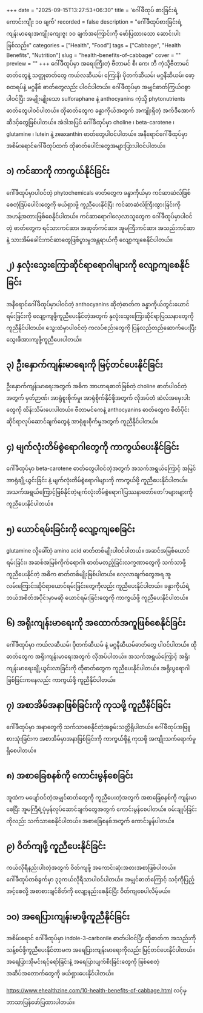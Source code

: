 +++
date = "2025-09-15T13:27:53+06:30"
title = 'ဂေါ်ဖီထုပ် စားခြင်းရဲ့ ကောင်းကျိုး ၁၀ ချက်'
recorded = false
description = "ဂေါ်ဖီထုပ်စားခြင်းရဲ့ ကျန်းမာရေးအကျိုးကျေးဇူး ၁၀ ချက်အကြောင်းကို ဖော်ပြထားသော ဆောင်းပါးဖြစ်သည်။"
categories = ["Health", "Food"]
tags = ["Cabbage", "Health Benefits", "Nutrition"]
slug = "health-benefits-of-cabbage"
cover = ""
preview = ""
+++
ဂေါ်ဖီထုပ်မှာ အရေးကြီးတဲ့ ဗီတာမင် စီ၊ ကေ၊ ဘီ ကဲ့သို့ဗီတာမင်ဓာတ်တွေနဲ့ သတ္တုဓာတ်တွေ ကယ်လဆီယမ်၊ ကြေးနီ၊ ပိုတက်ဆီယမ်၊ မဂ္ဂနီဆီယမ်၊ ဖော့စထရပ်နဲ့ မဂ္ဂနီစ် ဓာတ်တွေလည်း ပါဝင်ပါတယ်။ ဂေါ်ဖီထုပ်မှာ အမျှင်ဓာတ်ကြွယ်ဝစွာပါဝင်ပြီး အမျိုးမျိုးသော sulforaphane နဲ့ anthocyanins ကဲ့သို့ phytonutrients ဓာတ်တွေပါဝင်ပါတယ်။ ထိုဓာတ်တွေက ခန္ဓာကိုယ်အတွက် အကျိုးရှိတဲ့ အက်ဒီအောက်ဆီဒင့်တွေဖြစ်ပါတယ်။ အဲဒါအပြင် ဂေါ်ဖီထုပ်မှာ choline ၊ beta-carotene ၊ glutamine ၊ lutein နဲ့ zeaxanthin ဓာတ်တွေပါဝင်ပါတယ်။ အနီရောင်ဂေါ်ဖီထုပ်မှာ အစိမ်းရောင်ဂေါ်ဖီထုပ်ထက် ထိုဓာတ်ပေါင်းတွေအများပြားပါဝင်ပါတယ်။

## ၁) ကင်ဆာကို ကာကွယ်နိုင်ခြင်း
ဂေါ်ဖီထုပ်မှာပါဝင်တဲ့ phytochemicals ဓာတ်တွေက ခန္ဓာကိုယ်မှာ ကင်ဆာဆဲလ်ဖြစ်စေတဲ့ဒြပ်ပေါင်းတွေကို ဖယ်ရှားဖို့ ကူညီပေးနိုင်ပြီး ကင်ဆာဆဲလ်ကြီးထွားခြင်းကို အဟန့်အတားဖြစ်စေနိုင်ပါတယ်။
ကင်ဆာရောဂါလေ့လာသူတွေက ဂေါ်ဖီထုပ်မှာပါဝင်တဲ့ ဓာတ်တွေက ရင်သားကင်ဆာ၊ အဆုတ်ကင်ဆာ၊ အူမကြီးကင်ဆာ၊ အသည်းကင်ဆာနဲ့ သားအိမ်ခေါင်းကင်ဆာတွေဖြစ်ပွားမှုအန္တရာယ်ကို လျော့ကျစေနိုင်ပါတယ်။

## ၂) နှလုံးသွေးကြောဆိုင်ရာရောဂါများကို လျော့ကျစေနိုင်ခြင်း
အနီရောင်ဂေါ်ဖီထုပ်မှာပါဝင်တဲ့ anthocyanins ဆိုတဲ့ဓာတ်က ခန္ဓာကိုယ်တွင်းယောင်ရမ်းခြင်းကို လျော့ကျဖို့ကူညီပေးနိုင်တဲ့အတွက် နှလုံးသွေးကြောဆိုင်ရာပြဿနာတွေကို ကူညီနိုင်ပါတယ်။ သွေးထဲမှာပါဝင်တဲ့ ကလပ်စည်းတွေကို ပြန်လည်တည်ဆောက်ပေးပြီး သွေးဖိအားကျဖို့ကူညီပေးပါတယ်။

## ၃) ဦးနှောက်ကျန်းမာရေးကို မြင့်တင်ပေးနိုင်ခြင်း
ဦးနှောက်ကျန်းမာရေးအတွက် အဓိက အာဟာရဓာတ်ဖြစ်တဲ့ choline ဓာတ်ပါဝင်တဲ့အတွက် မှတ်ဉာဏ်၊ အာရုံစူးစိုက်မှု၊ အာရုံစိုက်နိုင်ဖို့အတွက် လိုအပ်တဲံ ဆဲလ်အမှေးပါးတွေကို ထိန်းသိမ်းပေးပါတယ်။
ဗီတာမင်ကေနဲ့ anthocyanins ဓာတ်တွေက စိတ်ပိုင်းဆိုင်ရာလုပ်ဆောင်ချက်တွေနဲ့ အာရုံစူးစိုက်မှုအတွက် ကူညီနိုင်ပါတယ်။

## ၄) မျက်လုံးတိမ်စွဲရောဂါတွေကို ကာကွယ်ပေးနိုင်ခြင်း
ဂေါ်ဖီထုပ်မှာ beta-carotene ဓာတ်တွေပါဝင်တဲ့အတွက် အသက်အရွယ်ကြောင့် အမြင်အာရုံချို့ယွင်းခြင်း နဲ့ မျက်လုံးတိမ်စွဲရောဂါများကို ကာကွယ်ဖို့ ကူညီပေးနိုင်ပါတယ်။
အသက်အရွယ်ကြောင့်ဖြစ်နိုင်တဲ့မျက်လုံးတိမ်စွဲရောဂါပြဿနာတော်တေ်ာများများကို ကူညီပေးနိုင်ပါတယ်။

## ၅) ယောင်ရမ်းခြင်းကို လျော့ကျစေခြင်း
glutamine လို့ခေါ်တဲ့ amino acid ဓာတ်တစ်မျိုးပါဝင်ပါတယ်။ အဆင်အမြစ်ယောင်ရမ်းခြင်း၊ အဆစ်အမြစ်ကိုက်ရောဂါ၊ ဓာတ်မတည့်ခြင်းလက္ခဏာတွေကို သက်သာဖို့ကူညီပေးနိုင်တဲ့ အဓိက ဓာတ်တစ်မျိုးဖြစ်ပါတယ်။
လေ့လာချက်တွေအရ အူလမ်းကြောင်းဆိုင်ရာယောင်ရမ်းခြင်းတွေကိုလည်း ကူညီပေးနိုင်ပါတယ်။ ခန္ဓာကိုယ်ရဲ့ဘယ်အစိတ်အပိုင်းမှာမဆို ယောင်ရမ်းခြင်းတွေကို ကာကွယ်ဖို့ ကူညီပေးနိုင်ပါတယ်။

## ၆) အရိုးကျန်းမာရေးကို အထောက်အကူဖြစ်စေနိုင်ခြင်း
ဂေါ်ဖီထုပ်မှာ ကယ်လဆီယမ်၊ ပိုတက်ဆီယမ် နဲ့ မဂ္ဂနီဆီယမ်ဓာတ်တွေ ပါဝင်ပါတယ်။ ထိုဓာတ်တွေက အရိုးကျန်းမာရေးအတွက် လိုအပ်ပါတယ်။ အသက်အရွယ်ကြောင့် အရိုးကျန်းမာရေးချို့ယွင်းလာခြင်းကို ထိုဓာတ်တွေက ကူညီပေးနိုင်ပါတယ်။ အရိုးပွရောဂါဖြစ်ခြင်းကနေလည်း ကာကွယ်ဖို့ ကူညီနိုင်ပါတယ်။

## ၇) အစာအိမ်အနာဖြစ်ခြင်းကို ကုသဖို့ ကူညီနိင်ခြင်း
ဂေါ်ဖီထုပ်မှာ အနာတွေကို သက်သာစေနိုင်တဲ့အစွမ်းသတ္တိရှိပါတယ်။ ဂေါ်ဖီထုပ်အဖြူစားသုံးခြင်းက အစာအိမ်မှာအနာဖြစ်ခြင်းကို ကာကွယ်ဖို့နဲ့ ကုသဖို့ အကျိုးသက်ရောက်မှုရှိစေပါတယ်။

## ၈) အစာခြေစနစ်ကို ကောင်းမွန်စေခြင်း
အူထဲက မပျော်ဝင်တဲ့အမျှင်ဓာတ်တွေကို ကူညီပေးတဲ့အတွက် အစာခြေစနစ်ကို ကျန်းမာစေပြီး အူမကြီရဲ့ပုံမှန်လုပ်ဆောင်ချက်တွေအတွက် ကောင်းမွန်စေပါတယ်။ ဝမ်းချုပ်ခြင်းကိုလည်း သက်သာစေနိုင်ပါတယ်။ အစာခြေစနစ်အတွက် ကောင်းမွန်ပါတယ်။

## ၉) ဝိတ်ကျဖို့ ကူညီပေးနိုင်ခြင်း
ကယ်လိုရီနည်းပါးတဲ့အတွက် ဝိတ်ကျဖို့ အကောင်းဆုံးအစားအစာဖြစ်ပါတယ်။ ဂေါ်ဖီထုပ်တစ်ခွက်မှာ ၃၃ကယ်လိုရီသာပါဝင်ပါတယ်။ အမျှင်ဓာတ်ကြောင့် သင့်ကိုပြည့်အင့်စေလို့ အစာစားချင်စိတ်ကို လျော့နည်းစေနိုင်ပြီး ဝိတ်ကျစေပါလိမ့်မယ်။

## ၁၀) အရေပြားကျန်းမာဖို့ကူညီနိုင်ခြင်း
အစိမ်းရောင် ဂေါ်ဖီထုပ်မှာ indole-3-carbonile ဓာတ်ပါဝင်ပြီး ထိုဓာတ်က အသည်းကို သန့်စင်ဖို့ကူညီပေးနိုင်တာမက အရေပြားကျန်းမာရေးကိုလည်း မြင့်တင်ပေးနိုင်ပါတယ်။ အရေပြားအိုမင်းရင့်ရော်ခြင်းနဲ့ အရေပြားပျက်စီးခြင်းတွေကို ဖြစ်စေတဲ့အဆိပ်အတောက်တွေကို ဖယ်ရှားပေးနိုင်ပါတယ်။

https://www.ehealthzine.com/10-health-benefits-of-cabbage.html 
လင့်မှဘာသာပြန်ဖော်ပြထားပါတယ်။